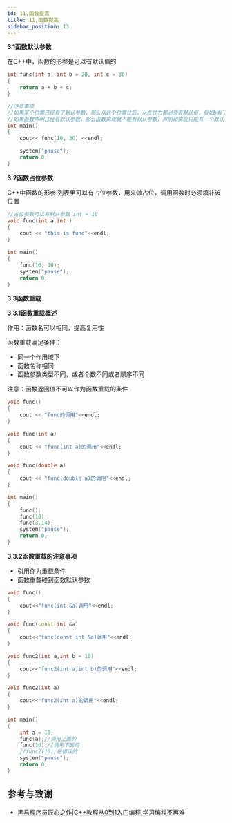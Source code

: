 ```yaml
---
id: 11,函数提高
title: 11,函数提高
sidebar_position: 13
---
```


**3.1函数默认参数**

在C++中，函数的形参是可以有默认值的

```cpp
int func(int a, int b = 20, int c = 30)
{
    return a + b + c;
}

//注意事项
//如果某个位置已经有了默认参数，那么从这个位置往后，从左往右都必须有默认值，假如b有了，那么c必须要有
//如果函数声明已经有默认参数，那么函数实现就不能有默认参数，声明和实现只能有一个默认参数
int main()
{
    cout<< func(10, 30) <<endl;

    system("pause");
    return 0;
}
```

**3.2函数占位参数**

C++中函数的形参 列表里可以有占位参数，用来做占位，调用函数时必须填补该位置

```cpp
//占位参数可以有默认参数 int = 10
void func(int a,int )
{
    cout << "this is func"<<endl;
}

int main()
{
    func(10, 10);
    system("pause");
    return 0;
}
```

**3.3函数重载**

**3.3.1函数重载概述**

作用：函数名可以相同，提高复用性

函数重载满足条件：

- 同一个作用域下
- 函数名称相同
- 函数参数类型不同，或者个数不同或者顺序不同

注意：函数返回值不可以作为函数重载的条件

```cpp
void func()
{
    cout << "func的调用"<<endl;
}

void func(int a)
{
    cout << "func(int a)的调用"<<endl;
}

void func(double a)
{
    cout << "func(double a)的调用"<<endl;
}

int main()
{
    func();
    func(10);
    func(3.14);
    system("pause");
    return 0;
}
```

**3.3.2函数重载的注意事项**

- 引用作为重载条件
- 函数重载碰到函数默认参数

```cpp
void func()
{
    cout<<"func(int &a)调用"<<endl;
}

void func(const int &a)
{
    cout<<"func(const int &a)调用"<<endl;
}

void func2(int a,int b = 10)
{
    cout<<"func2(int a,int b)的调用"<<endl;
}

void func2(int a)
{
    cout<<"func2(int a)的调用"<<endl;
}

int main()
{
    int a = 10;
    func(a);//调用上面的
    func(10);//调用下面的
    //func2(10);是错误的
    system("pause");
    return 0;	
}
```

## 参考与致谢
- [黑马程序员匠心之作|C++教程从0到1入门编程,学习编程不再难](https://www.bilibili.com/video/BV1et411b73Z/?spm_id_from=333.337.search-card.all.click&vd_source=372e65dcafcd24fd43faf6d855023be1)